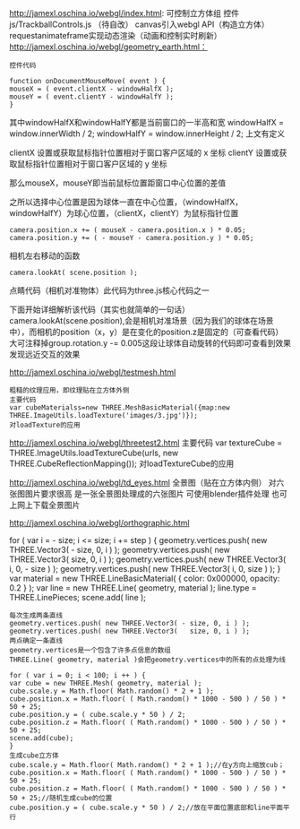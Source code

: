 http://jamexl.oschina.io/webgl/index.html: 
    可控制立方体组 
    控件js/TrackballControls.js （待自改）
    canvas引入webgl API（构造立方体）
    requestanimateframe实现动态渲染（动画和控制实时刷新）
http://jamexl.oschina.io/webgl/geometry_earth.html：

    控件代码

    function onDocumentMouseMove( event ) {
	mouseX = ( event.clientX - windowHalfX );
	mouseY = ( event.clientY - windowHalfY );
    }

其中windowHalfX和windowHalfY都是当前窗口的一半高和宽
windowHalfX = window.innerWidth / 2;
windowHalfY = window.innerHeight / 2;
上文有定义

clientX 设置或获取鼠标指针位置相对于窗口客户区域的 x 坐标
clientY 设置或获取鼠标指针位置相对于窗口客户区域的 y 坐标

那么mouseX，mouseY即当前鼠标位置距窗口中心位置的差值

之所以选择中心位置是因为球体一直在中心位置，（windowHalfX，windowHalfY）为球心位置，（clientX，clientY）为鼠标指针位置

    camera.position.x += ( mouseX - camera.position.x ) * 0.05;
    camera.position.y += ( - mouseY - camera.position.y ) * 0.05;
相机左右移动的函数


    camera.lookAt( scene.position );
点睛代码（相机对准物体）此代码为three.js核心代码之一

下面开始详细解析该代码（其实也就简单的一句话）
    camera.lookAt(scene.position),会是相机对准场景（因为我们的球体在场景中），而相机的position（x，y）是在变化的position.z是固定的（可查看代码）
    大可注释掉group.rotation.y -= 0.005这段让球体自动旋转的代码即可查看到效果 发现远近交互的效果

http://jamexl.oschina.io/webgl/testmesh.html

    粗糙的纹理应用，即纹理贴在立方体外侧
    主要代码
    var cubeMaterialss=new THREE.MeshBasicMaterial({map:new THREE.ImageUtils.loadTexture('images/3.jpg')});
    对loadTexture的应用

http://jamexl.oschina.io/webgl/threetest2.html
    主要代码
    var textureCube = THREE.ImageUtils.loadTextureCube(urls, new THREE.CubeReflectionMapping());
    对loadTextureCube的应用

http://jamexl.oschina.io/webgl/td_eyes.html
    全景图（贴在立方体内侧）
    对六张图图片要求很高 是一张全景图处理成的六张图片 可使用blender插件处理 也可上网上下载全景图片

http://jamexl.oschina.io/webgl/orthographic.html

for ( var i = - size; i <= size; i += step ) {
    geometry.vertices.push( new THREE.Vector3( - size, 0, i ) );
    geometry.vertices.push( new THREE.Vector3(   size, 0, i ) );
    geometry.vertices.push( new THREE.Vector3( i, 0, - size ) );
    geometry.vertices.push( new THREE.Vector3( i, 0,   size ) );
    }
    var material = new THREE.LineBasicMaterial( { color: 0x000000, opacity: 0.2 } );
    var line = new THREE.Line( geometry, material );
    line.type = THREE.LinePieces;
    scene.add( line );

    每次生成两条直线
    geometry.vertices.push( new THREE.Vector3( - size, 0, i ) );
    geometry.vertices.push( new THREE.Vector3(   size, 0, i ) );
    两点确定一条直线
    geometry.vertices是一个包含了许多点信息的数组 
    THREE.Line( geometry, material )会把geometry.vertices中的所有的点处理为线

    for ( var i = 0; i < 100; i ++ ) {
    var cube = new THREE.Mesh( geometry, material );
    cube.scale.y = Math.floor( Math.random() * 2 + 1 );
    cube.position.x = Math.floor( ( Math.random() * 1000 - 500 ) / 50 ) * 50 + 25;
    cube.position.y = ( cube.scale.y * 50 ) / 2;
    cube.position.z = Math.floor( ( Math.random() * 1000 - 500 ) / 50 ) * 50 + 25;
    scene.add(cube);
    }
    生成cube立方体
    cube.scale.y = Math.floor( Math.random() * 2 + 1 );//在y方向上缩放cub；
    cube.position.x = Math.floor( ( Math.random() * 1000 - 500 ) / 50 ) * 50 + 25;
    cube.position.z = Math.floor( ( Math.random() * 1000 - 500 ) / 50 ) * 50 + 25;//随机生成cube的位置
    cube.position.y = ( cube.scale.y * 50 ) / 2;//放在平面位置底部和line平面平行
    
    
